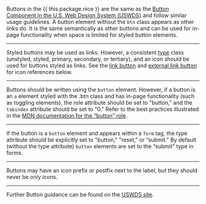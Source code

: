 Buttons in the {{ this.package.nice }} are the same as the <a href="https://designsystem.digital.gov/components/breadcrumb" target="_blank" rel="noopener">Button Component in the U.S. Web Design System (USWDS)</a> and follow similar usage guidelines. A button element without the `btn` class appears as other links do. It is the same semantically as other buttons and can be used for in-page functionality when space is limited for styled button elements.

---

Styled buttons may be used as links. However, a consistent [type](#button-types) class (unstyled, styled, primary, secondary, or tertiary), and an icon should be used for buttons styled as links. See the [link button](#link-button) and [external link button](#external-link-button) for icon references below.

---

Buttons should be written using the `button` element. However, if a button is an `a` element styled with the .btn class and has in-page functionality (such as toggling elements), the role attribute should be set to "button," and the `tabindex` attribute should be set to "0." Refer to the best practices illustrated in the <a href="https://developer.mozilla.org/en-US/docs/Web/Accessibility/ARIA/Roles/button_role#Best_practices" target="_blank" rel="noopener">MDN documentation for the “button” role</a>.

---

If the button is a `button` element and appears within a `form` tag, the type attribute should be explicitly set to "button," "reset," or “submit." By default (without the type attribute) `button` elements are set to the “submit” type in forms.

---

Buttons may have an icon prefix or postfix next to the label, but they should never be only icons.

---

Further Button guidance can be found on the <a href="https://designsystem.digital.gov/components/button" target="_blank" rel="noopener">USWDS site</a>.